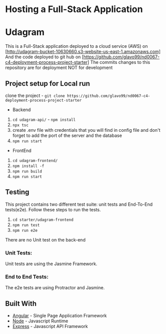 # Hosting a Full-Stack Application
# Udagram

This is a Full-Stack application deployed to a cloud service (AWS) on [http://udagram-bucket-10630660.s3-website-us-east-1.amazonaws.com]
And the code deployed to git hub on [https://github.com/glavo99/nd0067-c4-deployment-process-project-starter]
The commits changes to this repository are for deployment NOT for development

## Project setup for Local run 

 clone the project - `git clone https://github.com/glavo99/nd0067-c4-deployment-process-project-starter`

* Backend

1. `cd udagram-api/` - `npm install`
2. `npx tsc`
4. create .env file with credentials that you will find in config file and don't forget to add the port of the server and the database
3. `npm run start`


* FrontEnd

1. `cd udagram-frontend/`
2. `npm install -f`
3. `npm run build`
4. `npm run start`

## Testing

This project contains two different test suite: unit tests and End-To-End tests(e2e). Follow these steps to run the tests.

1. `cd starter/udagram-frontend`
1. `npm run test`
1. `npm run e2e`

There are no Unit test on the back-end

### Unit Tests:

Unit tests are using the Jasmine Framework.

### End to End Tests:

The e2e tests are using Protractor and Jasmine.

## Built With

- [Angular](https://angular.io/) - Single Page Application Framework
- [Node](https://nodejs.org) - Javascript Runtime
- [Express](https://expressjs.com/) - Javascript API Framework

